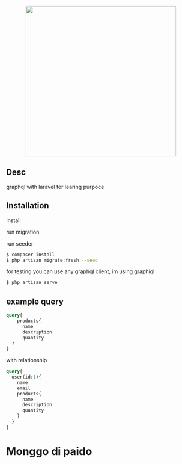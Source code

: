 <p align="center"><a href="https://laravel.com" target="_blank"><img src="https://raw.githubusercontent.com/laravel/art/master/logo-lockup/5%20SVG/2%20CMYK/1%20Full%20Color/laravel-logolockup-cmyk-red.svg" width="400"></a></p>


## Desc
graphql with laravel for learing purpoce

## Installation
install

run migration

run seeder
```bash
$ composer install
$ php artisan migrate:fresh --seed
```
for testing you can use any graphql client, im using graphiql
```bash
$ php artisan serve
```
## example query
```graphql
query{
    products{
      name
      description
      quantity
  }
}
```
with relationship
```graphql
query{
  user(id:1){
    name
    email
    products{
      name
      description
      quantity
    }
  }
}
```

# Monggo di paido
